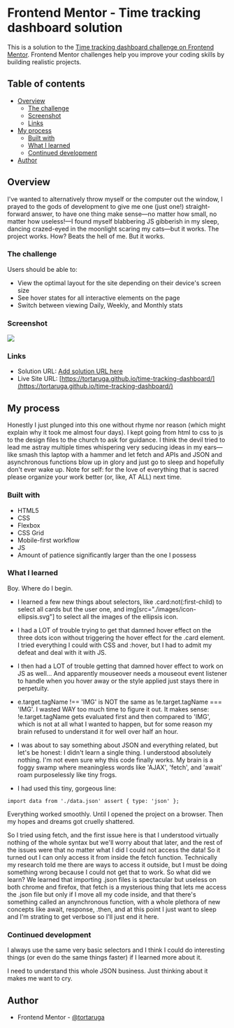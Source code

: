 # Frontend Mentor - Time tracking dashboard solution

This is a solution to the [Time tracking dashboard challenge on Frontend Mentor](https://www.frontendmentor.io/challenges/time-tracking-dashboard-UIQ7167Jw). Frontend Mentor challenges help you improve your coding skills by building realistic projects. 

## Table of contents

- [Overview](#overview)
  - [The challenge](#the-challenge)
  - [Screenshot](#screenshot)
  - [Links](#links)
- [My process](#my-process)
  - [Built with](#built-with)
  - [What I learned](#what-i-learned)
  - [Continued development](#continued-development)
- [Author](#author)

## Overview

I've wanted to alternatively throw myself or the computer out the window, I prayed to the gods of development to give me one (just one!) straight-forward answer, to have one thing make sense—no matter how small, no matter how useless!—I found myself blabbering JS gibberish in my sleep, dancing crazed-eyed in the moonlight scaring my cats—but it works. The project works. How? Beats the hell of me. But it works.

### The challenge

Users should be able to:

- View the optimal layout for the site depending on their device's screen size
- See hover states for all interactive elements on the page
- Switch between viewing Daily, Weekly, and Monthly stats

### Screenshot

![](./screenshot.jpg)


### Links

- Solution URL: [Add solution URL here](https://your-solution-url.com)
- Live Site URL: [https://tortaruga.github.io/time-tracking-dashboard/](https://tortaruga.github.io/time-tracking-dashboard/)

## My process

Honestly I just plunged into this one without rhyme nor reason (which might explain why it took me almost four days). I kept going from html to css to js to the design files to the church to ask for guidance. I think the devil tried to lead me astray multiple times whispering very seducing ideas in my ears—like smash this laptop with a hammer and let fetch and APIs and JSON and asynchronous functions blow up in glory and just go to sleep and hopefully don't ever wake up.
Note for self: for the love of everything that is sacred please organize your work better (or, like, AT ALL) next time. 

### Built with

- HTML5 
- CSS 
- Flexbox
- CSS Grid
- Mobile-first workflow
- JS 
- Amount of patience significantly larger than the one I possess

### What I learned

Boy. Where do I begin.

- I learned a few new things about selectors, like .card:not(:first-child) to select all cards but the user one, and img[src="./images/icon-ellipsis.svg"] to select all the images of the ellipsis icon.

- I had a LOT of trouble trying to get that damned hover effect on the three dots icon without triggering the hover effect for the .card element. I tried everything I could with CSS and :hover, but I had to admit my defeat and deal with it with JS. 

- I then had a LOT of trouble getting that damned hover effect to work on JS as well... And apparently mouseover needs a mouseout event listener to handle when you hover away or the style applied just stays there in perpetuity. 

- e.target.tagName !== 'IMG' is NOT the same as !e.target.tagName === 'IMG'. I wasted WAY too much time to figure it out. It makes sense: !e.target.tagName gets evaluated first and then compared to 'IMG', which is not at all what I wanted to happen, but for some reason my brain refused to understand it for well over half an hour.

- I was about to say something about JSON and everything related, but let's be honest: I didn't learn a single thing. I understood absolutely nothing. I'm not even sure why this code finally works. My brain is a foggy swamp where meaningless words like 'AJAX', 'fetch', and 'await'  roam purposelessly like tiny frogs.

- I had used this tiny, gorgeous line:
```
import data from './data.json' assert { type: 'json' };
```

Everything worked smoothly. Until I opened the project on a browser. Then my hopes and dreams got cruelly shattered. 

So I tried using fetch, and the first issue here is that I understood virtually nothing of the whole syntax but we'll worry about that later, and the rest of the issues were that no matter what I did I could not access the data! So it turned out I can only access it from inside the fetch function. Technically my research told me there are ways to access it outside, but I must be doing something wrong because I could not get that to work. 
So what did we learn? We learned that importing .json files is spectacular but useless on both chrome and firefox, that fetch is a mysterious thing that lets me access the .json file but only if I move all my code inside, and that there's something called an anynchronous function, with a whole plethora of new concepts like await, response, .then, and at this point I just want to sleep and I'm strating to get verbose so I'll just end it here.

### Continued development

 I always use the same very basic selectors and I think I could do interesting things (or even do the same things faster) if I learned more about it.

 I need to understand this whole JSON business. Just thinking about it makes me want to cry. 

## Author

- Frontend Mentor - [@tortaruga](https://www.frontendmentor.io/profile/tortaruga)
